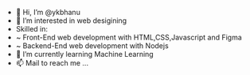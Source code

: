 - 👋 Hi, I’m @ykbhanu
- 👀 I’m interested in web desigining
-  Skilled in:
-  ~ Front-End web development with HTML,CSS,Javascript and Figma
-  ~ Backend-End web development with Nodejs
- 🌱 I’m currently learning Machine Learning
- 📫 Mail  to reach me ...

<!---
ykbhanu/ykbhanu is a ✨ special ✨ repository because its `README.md` (this file) appears on your GitHub profile.
You can click the Preview link to take a look at your changes.
--->
